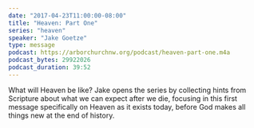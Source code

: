 ```yaml
---
date: "2017-04-23T11:00:00-08:00"
title: "Heaven: Part One"
series: "heaven"
speaker: "Jake Goetze"
type: message
podcast: https://arborchurchnw.org/podcast/heaven-part-one.m4a
podcast_bytes: 29922026
podcast_duration: 39:52
---
```


What will Heaven be like? Jake opens the series by collecting hints from Scripture about what we can expect after we die, focusing in this first message specifically on Heaven as it exists today, before God makes all things new at the end of history.

